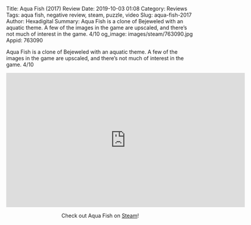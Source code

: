 Title: Aqua Fish (2017) Review
Date: 2019-10-03 01:08
Category: Reviews
Tags: aqua fish, negative review, steam, puzzle, video
Slug: aqua-fish-2017
Author: Hexadigital
Summary: Aqua Fish is a clone of Bejeweled with an aquatic theme. A few of the images in the game are upscaled, and there’s not much of interest in the game. 4/10
og_image: images/steam/763090.jpg
Appid: 763090

Aqua Fish is a clone of Bejeweled with an aquatic theme. A few of the images in the game are upscaled, and there’s not much of interest in the game. 4/10

<center><iframe src="https://www.youtube.com/embed/BlwClAPcATQ?feature=oembed" allow="accelerometer; autoplay; encrypted-media; gyroscope; picture-in-picture" width="640" height="360" frameborder="0"></iframe>

Check out Aqua Fish on [Steam](https://store.steampowered.com/app/763090/?curator_clanid=34633900)!</center>